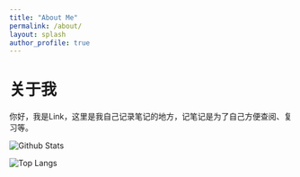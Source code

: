 ```yaml
---
title: "About Me"
permalink: /about/
layout: splash
author_profile: true
---
```


# 关于我

你好，我是Link，这里是我自己记录笔记的地方，记笔记是为了自己方便查阅、复习等。

![Github Stats](https://github-readme-stats.vercel.app/api?username=herolink&show_icons=true)

![Top Langs](https://github-readme-stats.vercel.app/api/top-langs/?username=herolink&layout=compact)
